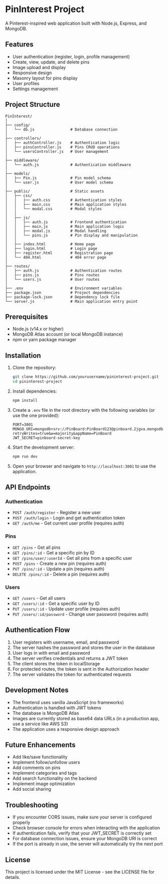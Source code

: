 # PinInterest Project

A Pinterest-inspired web application built with Node.js, Express, and MongoDB.

## Features

- User authentication (register, login, profile management)
- Create, view, update, and delete pins
- Image upload and display
- Responsive design
- Masonry layout for pins display
- User profiles
- Settings management

## Project Structure

```
PinInterest/
│
├── config/
│   └── db.js                # Database connection
│
├── controllers/
│   ├── authController.js    # Authentication logic
│   ├── pinsController.js    # Pins CRUD operations
│   └── usersController.js   # User management
│
├── middleware/
│   └── auth.js              # Authentication middleware
│
├── models/
│   ├── Pin.js               # Pin model schema
│   └── user.js              # User model schema
│
├── public/                  # Static assets
│   ├── css/
│   │   ├── auth.css         # Authentication styles
│   │   ├── main.css         # Main application styles
│   │   └── modal.css        # Modal styles
│   │
│   ├── js/
│   │   ├── auth.js          # Frontend authentication
│   │   ├── main.js          # Main application logic
│   │   ├── modal.js         # Modal handling
│   │   └── pins.js          # Pin display and manipulation
│   │
│   ├── index.html           # Home page
│   ├── login.html           # Login page
│   ├── register.html        # Registration page
│   └── 404.html             # 404 error page
│
├── routes/
│   ├── auth.js              # Authentication routes
│   ├── pins.js              # Pins routes
│   └── users.js             # User routes
│
├── .env                     # Environment variables
├── package.json             # Project dependencies
├── package-lock.json        # Dependency lock file
└── server.js                # Main application entry point
```

## Prerequisites

- Node.js (v14.x or higher)
- MongoDB Atlas account (or local MongoDB instance)
- npm or yarn package manager

## Installation

1. Clone the repository:
   ```bash
   git clone https://github.com/yourusername/pininterest-project.git
   cd pininterest-project
   ```

2. Install dependencies:
   ```bash
   npm install
   ```

3. Create a `.env` file in the root directory with the following variables (or use the one provided):
   ```
   PORT=3001
   MONGO_URI=mongodb+srv://PinBoard:PinBoard123@pinboard.2jgva.mongodb.net/?retryWrites=true&w=majority&appName=PinBoard
   JWT_SECRET=pinboard-secret-key
   ```

4. Start the development server:
   ```bash
   npm run dev
   ```

5. Open your browser and navigate to `http://localhost:3001` to use the application.

## API Endpoints

### Authentication
- `POST /auth/register` - Register a new user
- `POST /auth/login` - Login and get authentication token
- `GET /auth/me` - Get current user profile (requires auth)

### Pins
- `GET /pins` - Get all pins
- `GET /pins/:id` - Get a specific pin by ID
- `GET /pins/user/:userId` - Get all pins from a specific user
- `POST /pins` - Create a new pin (requires auth)
- `PUT /pins/:id` - Update a pin (requires auth)
- `DELETE /pins/:id` - Delete a pin (requires auth)

### Users
- `GET /users` - Get all users
- `GET /users/:id` - Get a specific user by ID
- `PUT /users/:id` - Update user profile (requires auth)
- `PUT /users/:id/password` - Change user password (requires auth)

## Authentication Flow

1. User registers with username, email, and password
2. The server hashes the password and stores the user in the database
3. User logs in with email and password
4. The server verifies credentials and returns a JWT token
5. The client stores the token in localStorage
6. For protected routes, the token is sent in the Authorization header
7. The server validates the token for authenticated requests

## Development Notes

- The frontend uses vanilla JavaScript (no frameworks)
- Authentication is handled with JWT tokens
- The database is MongoDB Atlas
- Images are currently stored as base64 data URLs (in a production app, use a service like AWS S3)
- The application uses a responsive design approach

## Future Enhancements

- Add like/save functionality
- Implement follow/unfollow users
- Add comments on pins
- Implement categories and tags
- Add search functionality on the backend
- Implement image optimization
- Add social sharing

## Troubleshooting

- If you encounter CORS issues, make sure your server is configured properly
- Check browser console for errors when interacting with the application
- If authentication fails, verify that your JWT_SECRET is correctly set
- For database connection issues, ensure your MongoDB URI is correct
- If the port is already in use, the server will automatically try the next port

## License

This project is licensed under the MIT License - see the LICENSE file for details.
